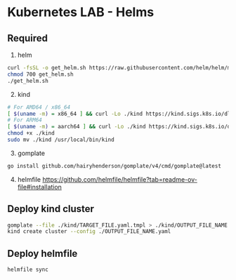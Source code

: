 # Kubernetes LAB - Helms

## Required
1. helm
```bash
curl -fsSL -o get_helm.sh https://raw.githubusercontent.com/helm/helm/main/scripts/get-helm-3
chmod 700 get_helm.sh
./get_helm.sh
```

2. kind
```bash
# For AMD64 / x86_64
[ $(uname -m) = x86_64 ] && curl -Lo ./kind https://kind.sigs.k8s.io/dl/v0.26.0/kind-linux-amd64
# For ARM64
[ $(uname -m) = aarch64 ] && curl -Lo ./kind https://kind.sigs.k8s.io/dl/v0.26.0/kind-linux-arm64
chmod +x ./kind
sudo mv ./kind /usr/local/bin/kind
```

3. gomplate
```bash
go install github.com/hairyhenderson/gomplate/v4/cmd/gomplate@latest
```

4. helmfile
https://github.com/helmfile/helmfile?tab=readme-ov-file#installation

## Deploy kind cluster
```bash
gomplate --file ./kind/TARGET_FILE.yaml.tmpl > ./kind/OUTPUT_FILE_NAME.yaml
kind create cluster --config ./OUTPUT_FILE_NAME.yaml
```

## Deploy helmfile
```bash
helmfile sync
```
